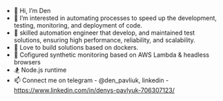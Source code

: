 - 👋 Hi, I’m Den
- 👀 I’m interested in automating processes to speed up the development, testing, monitoring, and deployment of code.
- 🌱 skilled automation engineer that develop, and maintained test solutions, ensuring high performance, reliability, and scalability.
- 💞️ Love to build solutions based on dockers.
- 🛫 Cofigured synthetic monitoring based on AWS Lambda & headless browsers
- :snowboarder: Node.js runtime
- 📫 Connect me on telegram - @den_pavliuk, linkedin - https://www.linkedin.com/in/denys-pavlyuk-706307123/

<!---
Densf2/Densf2 is a ✨ special ✨ repository because its `README.md` (this file) appears on your GitHub profile.
You can click the Preview link to take a look at your changes.
--->
